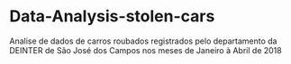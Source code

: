 # Data-Analysis-stolen-cars
Analise de dados de carros roubados registrados pelo departamento da DEINTER de São José dos Campos nos meses de Janeiro à Abril de 2018
